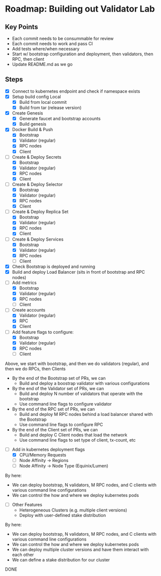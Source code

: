 # Roadmap: Building out Validator Lab

## Key Points
- Each commit needs to be consummable for review
- Each commit needs to work and pass CI
- Add tests where/when necessary
- Start w/ bootstrap configuration and deployment, then validators, then RPC, then client
- Update README.md as we go

## Steps
- [x] Connect to kubernetes endpoint and check if namespace exists
- [x] Setup build config Local
    - [x] Build from local commit
    - [x] Build from tar (release version)
- [x] Create Genesis
    - [x] Generate faucet and bootstrap accounts
    - [x] Build genesis
- [x] Docker Build & Push
    - [x] Bootstrap
    - [x] Validator (regular)
    - [x] RPC nodes
    - [x] Client
- [ ] Create & Deploy Secrets
    - [x] Bootstrap
    - [x] Validator (regular)
    - [x] RPC nodes
    - [x] Client
- [ ] Create & Deploy Selector
    - [x] Bootstrap
    - [x] Validator (regular)
    - [x] RPC nodes
    - [x] Client
- [ ] Create & Deploy Replica Set
    - [x] Bootstrap
    - [x] Validator (regular)
    - [x] RPC nodes
    - [x] Client
- [ ] Create & Deploy Services
    - [x] Bootstrap
    - [x] Validator (regular)
    - [x] RPC nodes
    - [ ] Client
- [x] Check Bootstrap is deployed and running
- [x] Build and deploy Load Balancer (sits in front of bootstrap and RPC nodes)
- [ ] Add metrics
    - [x] Bootstrap
    - [x] Validator (regular)
    - [x] RPC nodes
    - [ ] Client
- [ ] Create accounts
    - [x] Validator (regular)
    - [x] RPC
    - [x] Client
- [ ] Add feature flags to configure:
    - [x] Bootstrap
    - [x] Validator (regular)
    - [x] RPC nodes
    - [ ] Client

Above, we start with bootstrap, and then we do validators (regular), and then we do RPCs, then Clients
- By the end of the Bootstrap set of PRs, we can
    - Build and deploy a boostrap validator with various configurations
- By the end of the Validator set of PRs, we can
    - Build and deploy N number of validators that operate with the bootstrap
    - Use command line flags to configure validator
- By the end of the RPC set of PRs, we can
    - Build and deploy M RPC nodes behind a load balancer shared with the Bootstrap
    - Use command line flags to configure RPC
- By the end of the Client set of PRs, we can
    - Build and deploy C Client nodes that load the network
    - Use command line flags to set type of client, tx-count, etc

- [ ] Add in kubernetes deployment flags
    - [x] CPU/Memory Requests
    - [ ] Node Affinity -> Regions
    - [ ] Node Affinity -> Node Type (Equinix/Lumen)

By here:
- We can deploy bootstrap, N validators, M RPC nodes, and C clients with various command line configurations
- We can control the how and where we deploy kubernetes pods

- [ ] Other Features
    - Heterogeneous Clusters (e.g. multiple client versions)
    - Deploy with user-defined stake distribution

By here:
- We can deploy bootstrap, N validators, M RPC nodes, and C clients with various command line configurations
- We can control the how and where we deploy kubernetes pods
- We can deploy multiple cluster versions and have them interact with each other
- We can define a stake distribution for our cluster

DONE

